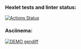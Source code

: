 ### Hexlet tests and linter status:
[![Actions Status](https://github.com/natalia-nuikina/frontend-project-46/actions/workflows/hexlet-check.yml/badge.svg)](https://github.com/natalia-nuikina/frontend-project-46/actions)

### Asciinema:
[![DEMO gendiff](https://asciinema.org/a/IMm8acHgcko63CvlwqivTVWs8.svg)](https://asciinema.org/a/IMm8acHgcko63CvlwqivTVWs8)